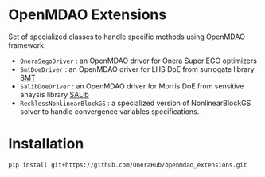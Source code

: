 # OpenMDAO Extensions

Set of specialized classes to handle specific methods using OpenMDAO framework.

* <code>OneraSegoDriver</code> : an OpenMDAO driver for Onera Super EGO optimizers 
* <code>SmtDoeDriver</code> : an OpenMDAO driver for LHS DoE from surrogate library [SMT](https://smt.readthedocs.io/en/latest/)
* <code>SalibDoeDriver</code> : an OpenMDAO driver for Morris DoE from sensitive anaysis library [SALib](https://salib.readthedocs.io/en/latest/)
* <code>RecklessNonlinearBlockGS</code> : a specialized version of NonlinearBlockGS solver to handle convergence variables specifications.

# Installation
```
pip install git+https://github.com/OneraHub/openmdao_extensions.git
```
